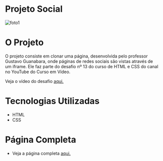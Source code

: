 # Projeto Social
![foto1](https://github.com/gleysson-nunes/projeto-social/assets/141166513/8b3c9a53-9596-4497-9d8b-fac08c85bb86)

# O Projeto

O projeto consiste em clonar uma página, desenvolvida pelo professor Gustavo Guanabara,
onde páginas de redes sociais são vistas através de um iframe.
Ele faz parte do desafio nº 13 do curso de HTML e CSS do canal no YouTube do Curso em Vídeo.

Veja o vídeo do desafio [aqui.](https://www.youtube.com/watch?v=hPze5_OYqBw&list=PLHz_AreHm4dkcVCk2Bn_fdVQ81Fkrh6WT&index=10&t=185s)

# Tecnologias Utilizadas

* HTML
* CSS

# Página Completa

* Veja a página completa [aqui.](https://gleysson-nunes.github.io/projeto-social/)
